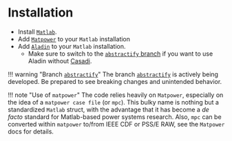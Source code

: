 # Installation

- Install [`Matlab`](https://www.mathworks.com).
- Add [`Matpower`](https://matpower.org/) to your `Matlab` installation
- Add [`Aladin`](https://github.com/alexe15/ALADIN.m) to your `Matlab` installation.
    - Make sure to switch to the [`abstractify` branch](https://github.com/alexe15/ALADIN.m/tree/abstractify) if you want to use Aladin without [Casadi](https://web.casadi.org/docs/).

!!! warning "Branch [`abstractify`](https://github.com/alexe15/ALADIN.m/tree/abstractify)"
    The branch [`abstractify`](https://github.com/alexe15/ALADIN.m/tree/abstractify) is actively being developed.
    Be prepared to see breaking changes and unintended behavior.

!!! note "Use of `matpower`"
    The code relies heavily on `Matpower`, especially on the idea of a `matpower case file` (or `mpc`).
    This bulky name is nothing but a standardized `Matlab` struct, with the advantage that it has become a *de facto* standard for Matlab-based power systems research.
    Also, `mpc` can be converted within `matpower` to/from IEEE CDF or PSS/E RAW, see the `Matpower` docs for details.